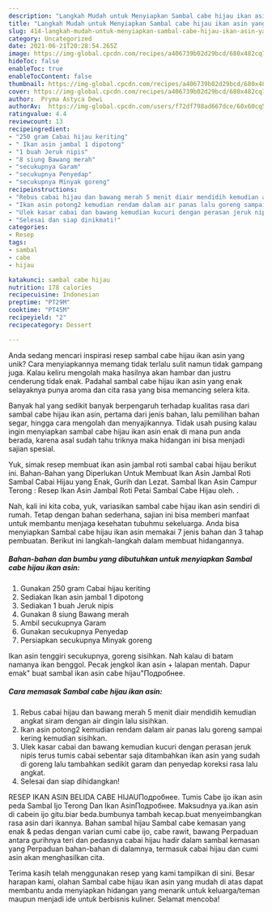 ```yaml
---
description: "Langkah Mudah untuk Menyiapkan Sambal cabe hijau ikan asin yang Enak"
title: "Langkah Mudah untuk Menyiapkan Sambal cabe hijau ikan asin yang Enak"
slug: 414-langkah-mudah-untuk-menyiapkan-sambal-cabe-hijau-ikan-asin-yang-enak
category: Uncategorized
date: 2021-06-21T20:28:54.265Z
image: https://img-global.cpcdn.com/recipes/a406739b02d29bcd/680x482cq70/sambal-cabe-hijau-ikan-asin-foto-resep-utama.jpg
hideToc: false
enableToc: true
enableTocContent: false
thumbnail: https://img-global.cpcdn.com/recipes/a406739b02d29bcd/680x482cq70/sambal-cabe-hijau-ikan-asin-foto-resep-utama.jpg
cover: https://img-global.cpcdn.com/recipes/a406739b02d29bcd/680x482cq70/sambal-cabe-hijau-ikan-asin-foto-resep-utama.jpg
author:  Pryma Astyca Dewi
authorAv:  https://img-global.cpcdn.com/users/f72df798ad667dce/60x60cq50/avatar.jpg
ratingvalue: 4.4
reviewcount: 13
recipeingredient:
- "250 gram Cabai hijau keriting"
- " Ikan asin jambal 1 dipotong"
- "1 buah Jeruk nipis"
- "8 siung Bawang merah"
- "secukupnya Garam"
- "secukupnya Penyedap"
- "secukupnya Minyak goreng"
recipeinstructions:
- "Rebus cabai hijau dan bawang merah 5 menit diair mendidih kemudian angkat siram dengan air dingin lalu sisihkan."
- "Ikan asin potong2 kemudian rendam dalam air panas lalu goreng sampai kering kemudian sisihkan."
- "Ulek kasar cabai dan bawang kemudian kucuri dengan perasan jeruk nipis terus tumis cabai sebentar saja ditambahkan ikan asin yang sudah di goreng lalu tambahkan sedikit garam dan penyedap koreksi rasa lalu angkat."
- "Selesai dan siap dinikmati!"
categories:
- Resep
tags:
- sambal
- cabe
- hijau

katakunci: sambal cabe hijau 
nutrition: 178 calories
recipecuisine: Indonesian
preptime: "PT29M"
cooktime: "PT45M"
recipeyield: "2"
recipecategory: Dessert

---
```



Anda sedang mencari inspirasi resep sambal cabe hijau ikan asin yang unik? Cara menyiapkannya memang tidak terlalu sulit namun tidak gampang juga. Kalau keliru mengolah maka hasilnya akan hambar dan justru cenderung tidak enak. Padahal sambal cabe hijau ikan asin yang enak selayaknya punya aroma dan cita rasa yang bisa memancing selera kita.


Banyak hal yang sedikit banyak berpengaruh terhadap kualitas rasa dari sambal cabe hijau ikan asin, pertama dari jenis bahan, lalu pemilihan bahan segar, hingga cara mengolah dan menyajikannya. Tidak usah pusing kalau ingin menyiapkan sambal cabe hijau ikan asin enak di mana pun anda berada, karena asal sudah tahu triknya maka hidangan ini bisa menjadi sajian spesial.

Yuk, simak resep membuat ikan asin jambal roti sambal cabai hijau berikut ini. Bahan-Bahan yang Diperlukan Untuk Membuat Ikan Asin Jambal Roti Sambal Cabai Hijau yang Enak, Gurih dan Lezat. Sambal Ikan Asin Campur Terong : Resep Ikan Asin Jambal Roti Petai Sambal Cabe Hijau oleh. .


Nah, kali ini kita coba, yuk, variasikan sambal cabe hijau ikan asin sendiri di rumah. Tetap dengan bahan sederhana, sajian ini bisa memberi manfaat untuk membantu menjaga kesehatan tubuhmu sekeluarga. Anda bisa menyiapkan Sambal cabe hijau ikan asin memakai 7 jenis bahan dan 3 tahap pembuatan. Berikut ini langkah-langkah dalam membuat hidangannya.

<!--inarticleads1-->

##### Bahan-bahan dan bumbu yang dibutuhkan untuk menyiapkan Sambal cabe hijau ikan asin:

1. Gunakan 250 gram Cabai hijau keriting
1. Sediakan  Ikan asin jambal 1 dipotong
1. Sediakan 1 buah Jeruk nipis
1. Gunakan 8 siung Bawang merah
1. Ambil secukupnya Garam
1. Gunakan secukupnya Penyedap
1. Persiapkan secukupnya Minyak goreng


Ikan asin tenggiri secukupnya, goreng sisihkan. Nah kalau di batam namanya ikan benggol. Pecak jengkol ikan asin + lalapan mentah. Dapur emak&#34; buat sambal ikan asin cabe hijau&#34;Подробнее. 

<!--inarticleads2-->

##### Cara memasak Sambal cabe hijau ikan asin:

1. Rebus cabai hijau dan bawang merah 5 menit diair mendidih kemudian angkat siram dengan air dingin lalu sisihkan.
1. Ikan asin potong2 kemudian rendam dalam air panas lalu goreng sampai kering kemudian sisihkan.
1. Ulek kasar cabai dan bawang kemudian kucuri dengan perasan jeruk nipis terus tumis cabai sebentar saja ditambahkan ikan asin yang sudah di goreng lalu tambahkan sedikit garam dan penyedap koreksi rasa lalu angkat.
1. Selesai dan siap dihidangkan!

RESEP IKAN ASIN BELIDA CABE HIJAUПодробнее. Tumis Cabe ijo ikan asin peda Sambal Ijo Terong Dan Ikan AsinПодробнее. Maksudnya ya.ikan asin di cabein ijo gitu.biar beda.bumbunya tambah kecap.buat menyeimbangkan rasa asin dari ikannya. Bahan sambal hijau  Sambal cabe kemasan yang enak &amp; pedas dengan varian cumi cabe ijo, cabe rawit, bawang Perpaduan antara gurihnya teri dan pedasnya cabai hijau hadir dalam sambal kemasan yang Perpaduan bahan-bahan di dalamnya, termasuk cabai hijau dan cumi asin akan menghasilkan cita. 

Terima kasih telah menggunakan resep yang kami tampilkan di sini. Besar harapan kami, olahan Sambal cabe hijau ikan asin yang mudah di atas dapat membantu anda menyiapkan hidangan yang menarik untuk keluarga/teman maupun menjadi ide untuk berbisnis kuliner. Selamat mencoba!
